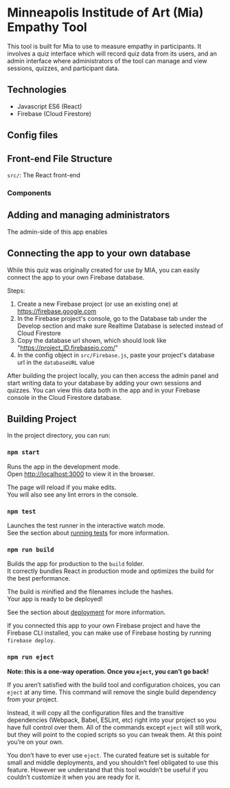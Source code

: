 

# Minneapolis Institude of Art (Mia) Empathy Tool

This tool is built for Mia to use to measure empathy in participants. It involves a quiz interface which will record quiz data from its users, and an admin interface where administrators of the tool can manage and view sessions, quizzes, and participant data.


## Technologies

- Javascript ES6 (React)
- Firebase (Cloud Firestore)


## Config files


## Front-end File Structure

`src/`: The React front-end

### Components


## Adding and managing administrators

The admin-side of this app enables 


## Connecting the app to your own database

While this quiz was originally created for use by MIA, you can easily connect the app to your own Firebase database.

Steps:
1. Create a new Firebase project (or use an existing one) at https://firebase.google.com
2. In the Firebase project's console, go to the Database tab under the Develop section and make sure Realtime Database is selected instead of Cloud Firestore
3. Copy the database url shown, which should look like "https://project_ID.firebaseio.com/"
4. In the config object in `src/Firebase.js`, paste your project's database url in the `databaseURL` value

After building the project locally, you can then access the admin panel and start writing data to your database by adding  your own sessions and quizzes. You can view this data both in the app and in your Firebase console in the Cloud Firestore database.


## Building Project

In the project directory, you can run:

### `npm start`

Runs the app in the development mode.<br>
Open [http://localhost:3000](http://localhost:3000) to view it in the browser.

The page will reload if you make edits.<br>
You will also see any lint errors in the console.

### `npm test`

Launches the test runner in the interactive watch mode.<br>
See the section about [running tests](https://facebook.github.io/create-react-app/docs/running-tests) for more information.

### `npm run build`

Builds the app for production to the `build` folder.<br>
It correctly bundles React in production mode and optimizes the build for the best performance.

The build is minified and the filenames include the hashes.<br>
Your app is ready to be deployed!

See the section about [deployment](https://facebook.github.io/create-react-app/docs/deployment) for more information.

If you connected this app to your own Firebase project and have the Firebase CLI installed, you can make use of Firebase hosting by running `firebase deploy`.

### `npm run eject`

**Note: this is a one-way operation. Once you `eject`, you can’t go back!**

If you aren’t satisfied with the build tool and configuration choices, you can `eject` at any time. This command will remove the single build dependency from your project.

Instead, it will copy all the configuration files and the transitive dependencies (Webpack, Babel, ESLint, etc) right into your project so you have full control over them. All of the commands except `eject` will still work, but they will point to the copied scripts so you can tweak them. At this point you’re on your own.

You don’t have to ever use `eject`. The curated feature set is suitable for small and middle deployments, and you shouldn’t feel obligated to use this feature. However we understand that this tool wouldn’t be useful if you couldn’t customize it when you are ready for it.

